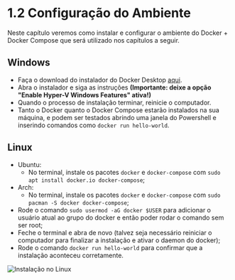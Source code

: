 # 1.2 Configuração do Ambiente

Neste capítulo veremos como instalar e configurar o ambiente do Docker + Docker Compose que será utilizado nos capítulos a seguir.

## Windows
- Faça o download do instalador do Docker Desktop [aqui](https://hub.docker.com/editions/community/docker-ce-desktop-windows/).
- Abra o instalador e siga as instruções **(Importante: deixe a opção "Enable Hyper-V Windows Features" ativa!)**
- Quando o processo de instalação terminar, reinicie o computador.
- Tanto o Docker quanto o Docker Compose estarão instalados na sua máquina, e podem ser testados abrindo uma janela do Powershell e inserindo comandos como `docker run hello-world`.

## Linux
- Ubuntu:
  - No terminal, instale os pacotes `docker` e `docker-compose` com `sudo apt install docker.io docker-compose`;
- Arch:
  - No terminal, instale os pacotes `docker` e `docker-compose` com `sudo pacman -S docker docker-compose`;
- Rode o comando `sudo usermod -aG docker $USER` para adicionar o usuário atual ao grupo do docker e então poder rodar o comando sem ser root;
- Feche o terminal e abra de novo (talvez seja necessário reiniciar o computador para finalizar a instalação e ativar o daemon do docker);
- Rode o comando `docker run hello-world` para confirmar que a instalação aconteceu corretamente.

![Instalação no Linux](https://i.imgur.com/OQR8ByS.jpg)

